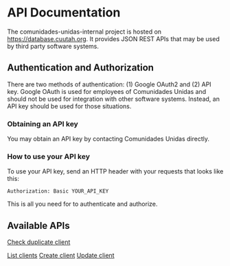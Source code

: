 # API Documentation

The comunidades-unidas-internal project is hosted on https://database.cuutah.org. It provides JSON REST APIs that may
be used by third party software systems.

## Authentication and Authorization

There are two methods of authentication: (1) Google OAuth2 and (2) API key. Google OAuth is used for employees of Comunidades Unidas
and should not be used for integration with other software systems. Instead, an API key should be used for those situations.

### Obtaining an API key

You may obtain an API key by contacting Comunidades Unidas directly.

### How to use your API key

To use your API key, send an HTTP header with your requests that looks like this:

```
Authorization: Basic YOUR_API_KEY
```

This is all you need for to authenticate and authorize.

## Available APIs

[Check duplicate client](/docs/check-duplicate-client.md)

[List clients](/docs/clients.md)
[Create client](/docs/create-client.md)
[Update client](/docs/update-client.md)

